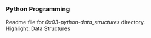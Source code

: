 ### Python Programming
Readme file for *0x03-python-data_structures* directory.  
Highlight: Data Structures
